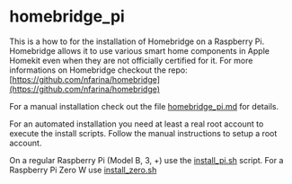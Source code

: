 # homebridge_pi

This is a how to for the installation of Homebridge on a Raspberry Pi. Homebridge allows it to use various smart home components in Apple Homekit even when they are not officially certified for it. For more informations on Homebridge checkout the repo: [https://github.com/nfarina/homebridge](https://github.com/nfarina/homebridge)

For a manual installation check out the file [homebridge_pi.md](homebridge_pi.md) for details.

For an automated installation you need at least a real root account to execute the install scripts. Follow the manual instructions to setup a root account.

On a regular Raspberry Pi (Model B, 3, +) use the [install_pi.sh](install_pi.sh) script. For a Raspberry Pi Zero W use [install_zero.sh](install_zero.sh)